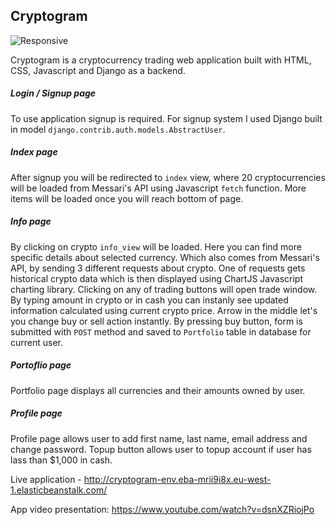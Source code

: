 ## Cryptogram

![Responsive](https://cryptogram-static.s3.eu-west-1.amazonaws.com/static/img/all-devices.png)

Cryptogram is a cryptocurrency trading web application built with HTML, CSS, Javascript and Django as a backend.

##### Login / Signup page
To use application signup is required. For signup system I used Django built in model `django.contrib.auth.models.AbstractUser`.

##### Index page
After signup you will be redirected to `index` view, where 20 cryptocurrencies will be loaded from Messari's API using Javascript `fetch` function. More items will be loaded once you will reach bottom of page.

##### Info page
By clicking on crypto `info_view` will be loaded. Here you can find more specific details about selected currency. Which also comes from Messari's API, by sending 3 different requests about crypto. One of requests gets historical crypto data which is then displayed using ChartJS Javascript charting library. Clicking on any of trading buttons will open trade window. By typing amount in crypto or in cash you can instanly see updated information calculated using current crypto price. Arrow in the middle let's you change buy or sell action instantly. By pressing buy button, form is submitted with `POST` method and saved to `Portfolio` table in database for current user.

##### Portoflio page
Portfolio page displays all currencies and their amounts owned by user.

##### Profile page
Profile page allows user to add first name, last name, email address and change password. Topup button allows user to topup account if user has lass than $1,000 in cash.

Live application - http://cryptogram-env.eba-mrii9i8x.eu-west-1.elasticbeanstalk.com/

App video presentation: https://www.youtube.com/watch?v=dsnXZRiojPo